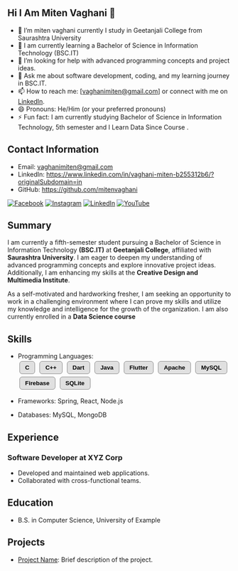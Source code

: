 ## Hi I Am Miten Vaghani 👋

- 🔭 I’m miten vaghani currently I study in Geetanjali College from Saurashtra University 
- 🌱 I am currently learning a Bachelor of Science in Information Technology (BSC.IT)
- 🤔 I’m looking for help with advanced programming concepts and project ideas.
- 💬 Ask me about software development, coding, and my learning journey in BSC.IT.
- 📫 How to reach me: [vaghanimiten@gmail.com] or connect with me on [LinkedIn](https://www.linkedin.com/in/vaghani-miten-b255312b6/?originalSubdomain=in).
- 😄 Pronouns: He/Him (or your preferred pronouns)
- ⚡ Fun fact: I am currently studying Bachelor of Science in Information Technology, 5th semester and I Learn Data Since Course .

## Contact Information
- Email: vaghanimiten@gmail.com
- LinkedIn: https://www.linkedin.com/in/vaghani-miten-b255312b6/?originalSubdomain=in
- GitHub: https://github.com/mitenvaghani

[![Facebook](https://img.shields.io/badge/Facebook-4267B2?style=for-the-badge&logo=facebook&logoColor=white)](https://www.facebook.com/yourprofile)  [![Instagram](https://img.shields.io/badge/Instagram-E4405F?style=for-the-badge&logo=instagram&logoColor=white)](https://www.instagram.com/vaghani_miten/)  [![LinkedIn](https://img.shields.io/badge/LinkedIn-0A66C2?style=for-the-badge&logo=linkedin&logoColor=white)](https://www.linkedin.com/in/vaghani-miten-b255312b6/?originalSubdomain=in)  [![YouTube](https://img.shields.io/badge/YouTube-FF0000?style=for-the-badge&logo=youtube&logoColor=white)](https://www.youtube.com/yourchannel)

## Summary
I am currently a fifth-semester student pursuing a Bachelor of Science in Information Technology **(BSC.IT)** at __Geetanjali College__, affiliated with __Saurashtra University__. I am eager to deepen my understanding of advanced programming concepts and explore innovative project ideas. Additionally, I am enhancing my skills at the __Creative Design and Multimedia Institute__.

As a self-motivated and hardworking fresher, I am seeking an opportunity to work in a challenging environment where I can prove my skills and utilize my knowledge and intelligence for the growth of the organization. I am also currently enrolled in a **Data Science course**

## Skills

- Programming Languages:  
<button style="margin: 3px; padding: 6px 12px; border-radius: 6px; border: 1px solid #888; background-color: #e0e0e0; cursor: default; font-weight: bold;">C</button>
<button style="margin: 3px; padding: 6px 12px; border-radius: 6px; border: 1px solid #888; background-color: #e0e0e0; cursor: default; font-weight: bold;">C++</button>
<button style="margin: 3px; padding: 6px 12px; border-radius: 6px; border: 1px solid #888; background-color: #e0e0e0; cursor: default; font-weight: bold;">Dart</button>
<button style="margin: 3px; padding: 6px 12px; border-radius: 6px; border: 1px solid #888; background-color: #e0e0e0; cursor: default; font-weight: bold;">Java</button>
<button style="margin: 3px; padding: 6px 12px; border-radius: 6px; border: 1px solid #888; background-color: #e0e0e0; cursor: default; font-weight: bold;">Flutter</button>
<button style="margin: 3px; padding: 6px 12px; border-radius: 6px; border: 1px solid #888; background-color: #e0e0e0; cursor: default; font-weight: bold;">Apache</button>
<button style="margin: 3px; padding: 6px 12px; border-radius: 6px; border: 1px solid #888; background-color: #e0e0e0; cursor: default; font-weight: bold;">MySQL</button>
<button style="margin: 3px; padding: 6px 12px; border-radius: 6px; border: 1px solid #888; background-color: #e0e0e0; cursor: default; font-weight: bold;">Firebase</button>
<button style="margin: 3px; padding: 6px 12px; border-radius: 6px; border: 1px solid #888; background-color: #e0e0e0; cursor: default; font-weight: bold;">SQLite</button>


- Frameworks: Spring, React, Node.js  
- Databases: MySQL, MongoDB


## Experience
### Software Developer at XYZ Corp
- Developed and maintained web applications.
- Collaborated with cross-functional teams.

## Education
- B.S. in Computer Science, University of Example

## Projects
- [Project Name](https://github.com/johndoe/project): Brief description of the project.
